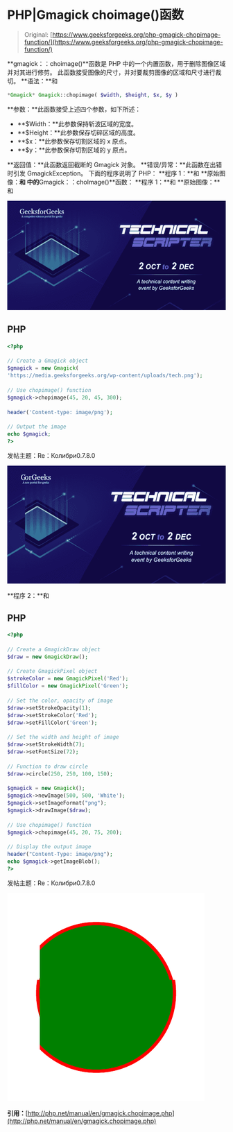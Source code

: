 # PHP|Gmagick choimage()函数

> Original: [https://www.geeksforgeeks.org/php-gmagick-chopimage-function/](https://www.geeksforgeeks.org/php-gmagick-chopimage-function/)

**gmagick：：choimage()**函数是 PHP 中的一个内置函数，用于删除图像区域并对其进行修剪。 此函数接受图像的尺寸，并对要裁剪图像的区域和尺寸进行裁切。
**语法：**和

```php
*Gmagick* Gmagick::chopimage( $width, $height, $x, $y )
```

**参数：**此函数接受上述四个参数，如下所述：

*   **$Width：**此参数保持斩波区域的宽度。
*   **$Height：**此参数保存切碎区域的高度。
*   **$x：**此参数保存切割区域的 x 原点。
*   **$y：**此参数保存切割区域的 y 原点。

**返回值：**此函数返回截断的 Gmagick 对象。
**错误/异常：**此函数在出错时引发 GmagickException。
下面的程序说明了 PHP：
**程序 1：**和
**原始图像：**和
中的**Gmagick：：choImage()**函数：
**程序 1：**和
**原始图像：**和

![](img/88e955c2701e97341d552eba1b5adceb.png)

## PHP

```php
<?php

// Create a Gmagick object
$gmagick = new Gmagick(
'https://media.geeksforgeeks.org/wp-content/uploads/tech.png');

// Use chopimage() function
$gmagick->chopimage(45, 20, 45, 300);

header('Content-type: image/png');

// Output the image
echo $gmagick;
?>
```

发帖主题：Re：Колибри0.7.8.0

![](img/a9edd09274dae633018cf69ddaa30e99.png)

**程序 2：**和

## PHP

```php
<?php

// Create a GmagickDraw object
$draw = new GmagickDraw();

// Create GmagickPixel object
$strokeColor = new GmagickPixel('Red');
$fillColor = new GmagickPixel('Green');

// Set the color, opacity of image
$draw->setStrokeOpacity(1);
$draw->setStrokeColor('Red');
$draw->setFillColor('Green');

// Set the width and height of image
$draw->setStrokeWidth(7);
$draw->setFontSize(72);

// Function to draw circle 
$draw->circle(250, 250, 100, 150);

$gmagick = new Gmagick();
$gmagick->newImage(500, 500, 'White');
$gmagick->setImageFormat("png");
$gmagick->drawImage($draw);

// Use chopimage() function
$gmagick->chopimage(45, 20, 75, 200);

// Display the output image
header("Content-Type: image/png");
echo $gmagick->getImageBlob();
?>
```

发帖主题：Re：Колибри0.7.8.0

![](img/3f2dd30316a41d06ca1cf418b6d13b25.png)

**引用：**[http://php.net/manual/en/gmagick.chopimage.php](http://php.net/manual/en/gmagick.chopimage.php)